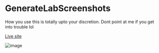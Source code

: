 # GenerateLabScreenshots
How you use this is totally upto your discretion. Dont point at me if you get into trouble lol

[Live site](https://generate-lab-screenshots.vercel.app/)

![image](https://github.com/BlitzJB/GenerateLabScreenshots/assets/88381529/2bd3dd36-23e6-40db-baf4-b590c1820009)
